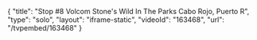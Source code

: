 {
    "title": "Stop #8 Volcom Stone's Wild In The Parks Cabo Rojo, Puerto R",
    "type": "solo",
    "layout": "iframe-static",
    "videoId": "163468",
    "url": "\/tvpembed\/163468"
}